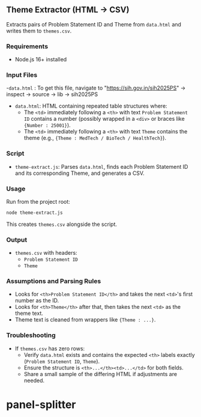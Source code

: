 ## Theme Extractor (HTML -> CSV)

Extracts pairs of Problem Statement ID and Theme from `data.html` and writes them to `themes.csv`.

### Requirements
- Node.js 16+ installed

### Input Files

-`data.html` : To get this file, navigate to "https://sih.gov.in/sih2025PS" -> inspect -> source -> lib -> sih2025PS

- `data.html`: HTML containing repeated table structures where:
  - The `<td>` immediately following a `<th>` with text `Problem Statement ID` contains a number (possibly wrapped in a `<div>` or braces like `{Number : 25001}`).
  - The `<td>` immediately following a `<th>` with text `Theme` contains the theme (e.g., `{Theme : MedTech / BioTech / HealthTech}`).

### Script
- `theme-extract.js`: Parses `data.html`, finds each Problem Statement ID and its corresponding Theme, and generates a CSV.

### Usage
Run from the project root:

```bash
node theme-extract.js
```

This creates `themes.csv` alongside the script.

### Output
- `themes.csv` with headers:
  - `Problem Statement ID`
  - `Theme`

### Assumptions and Parsing Rules
- Looks for `<th>Problem Statement ID</th>` and takes the next `<td>`'s first number as the ID.
- Looks for `<th>Theme</th>` after that, then takes the next `<td>` as the theme text.
- Theme text is cleaned from wrappers like `{Theme : ...}`.

### Troubleshooting
- If `themes.csv` has zero rows:
  - Verify `data.html` exists and contains the expected `<th>` labels exactly (`Problem Statement ID`, `Theme`).
  - Ensure the structure is `<th>...</th><td>...</td>` for both fields.
  - Share a small sample of the differing HTML if adjustments are needed.

# panel-splitter